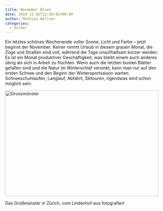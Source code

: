 ```yaml
---
title: November Blues
date: 2010-11-02T22:50:02+00:00
author: Mathias Wellner
categories:
  - bilder
---
```

Ein letztes schönes Wochenende voller Sonne, Licht und Farbe &ndash; jetzt beginnt der November. Keiner nimmt Urlaub in diesem grauen Monat, die Züge und Straßen sind voll, während die Tage unaufhaltsam kürzer werden. Es ist ein Monat produktiver Geschäftigkeit, was bleibt einem auch anderes übrig als sich in Arbeit zu flüchten. Wenn auch die letzten bunten Blätter gefallen sind und die Natur im Winterschlaf versinkt, kann man nur auf den ersten Schnee und den Beginn der Wintersportsaison warten. Schneeschuhlaufen, Langlauf, Abfahrt, Skitouren, irgendwas wird schon möglich sein. 

<div style="width: 510px" class="wp-caption aligncenter">
  <a href="http://www.flickr.com/photos/mwellner/5140909582/" title="Grossmünster by mwellner, on Flickr"><img src="http://farm2.static.flickr.com/1335/5140909582_8335de14f4.jpg" width="500" height="345" alt="Grossmünster" /></a>
  
  <p class="wp-caption-text">
    Das Großmünster in Zürich, vom Lindenhof aus fotografiert<br />
  </p>
</div>